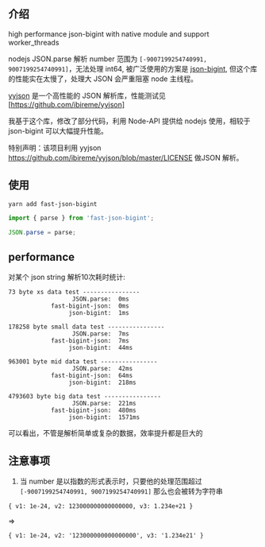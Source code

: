 ## 介绍

high performance json-bigint with native module and support worker_threads

nodejs JSON.parse 解析 number 范围为 `[-9007199254740991, 9007199254740991]`，无法处理 int64, 被广泛使用的方案是 [json-bigint](https://www.npmjs.com/package/json-bigint), 但这个库的性能实在太慢了，处理大 JSON 会严重阻塞 node 主线程。

[yyjson](https://github.com/ibireme/yyjson) 是一个高性能的 JSON 解析库，性能测试见[https://github.com/ibireme/yyjson]

我基于这个库，修改了部分代码，利用 Node-API 提供给 nodejs 使用，相较于 json-bigint 可以大幅提升性能。

特别声明：该项目利用 yyjson https://github.com/ibireme/yyjson/blob/master/LICENSE 做JSON 解析。

## 使用

```shell
yarn add fast-json-bigint
```

```ts
import { parse } from 'fast-json-bigint';

JSON.parse = parse;
```

## performance

对某个 json string 解析10次耗时统计:

```text
73 byte xs data test ----------------
                  JSON.parse:  0ms
            fast-bigint-json:  0ms
                 json-bigint:  1ms

178258 byte small data test ----------------
                  JSON.parse:  7ms
            fast-bigint-json:  7ms
                 json-bigint:  44ms

963001 byte mid data test ----------------
                  JSON.parse:  42ms
            fast-bigint-json:  64ms
                 json-bigint:  218ms

4793603 byte big data test ----------------
                  JSON.parse:  221ms
            fast-bigint-json:  480ms
                 json-bigint:  1571ms
```

可以看出，不管是解析简单或复杂的数据，效率提升都是巨大的

## 注意事项

1) 当 number 是以指数的形式表示时，只要他的处理范围超过 `[-9007199254740991, 9007199254740991]` 那么也会被转为字符串


`{ v1: 1e-24, v2: 123000000000000000, v3: 1.234e+21 }`

=>

`{ v1: 1e-24, v2: '123000000000000000', v3: '1.234e21' }`
